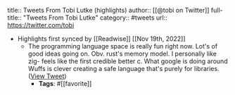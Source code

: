 title:: Tweets From Tobi Lutke (highlights)
author:: [[@tobi on Twitter]]
full-title:: "Tweets From Tobi Lutke"
category:: #tweets
url:: https://twitter.com/tobi

- Highlights first synced by [[Readwise]] [[Nov 19th, 2022]]
	- The programming language space is really fun right now. Lot's of good ideas going on. 
	  Obv. rust's memory model. I personally like zig- feels like the first credible better c. What google is doing around Wuffs is clever creating a safe language that's purely for libraries. ([View Tweet](https://twitter.com/tobi/status/1410242033915211785))
		- **Tags**: #[[favorite]]